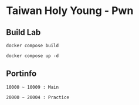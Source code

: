 # Taiwan Holy Young - Pwn

## Build Lab
```
docker compose build
```
```
docker compose up -d
```

## Portinfo
```
10000 ~ 10009 : Main
```
```
20000 ~ 20004 : Practice
```